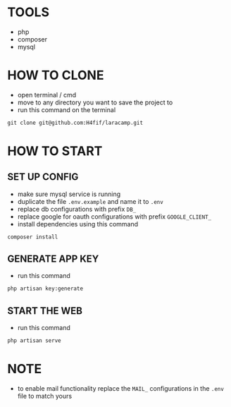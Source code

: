 # TOOLS
- php
- composer
- mysql

# HOW TO CLONE
- open terminal / cmd
- move to any directory you want to save the project to
- run this command on the terminal
```markdown
git clone git@github.com:H4fif/laracamp.git
```

# HOW TO START
## SET UP CONFIG
- make sure mysql service is running
- duplicate the file `.env.example` and name it to `.env`
- replace db configurations with prefix `DB_`
- replace google for oauth configurations with prefix `GOOGLE_CLIENT_`
- install dependencies using this command
```markdown
composer install
```

## GENERATE APP KEY
- run this command
```markdown
php artisan key:generate
```


## START THE WEB
- run this command
```markdown
php artisan serve
```

# NOTE
- to enable mail functionality replace the `MAIL_` configurations in the `.env` file to match yours

